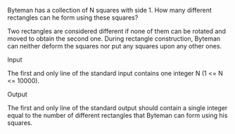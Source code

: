  Byteman has a collection of N squares with side 1. How many different rectangles can he form using these squares?

Two rectangles are considered different if none of them can be rotated and moved to obtain the second one. During rectangle construction, Byteman can neither deform the squares nor put any squares upon any other ones.


Input

The first and only line of the standard input contains one integer N (1 <= N <= 10000).


Output

The first and only line of the standard output should contain a single integer equal to the number of different rectangles that Byteman can form using his squares. 
